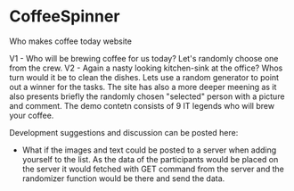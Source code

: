 # CoffeeSpinner
Who makes coffee today website

V1 - Who will be brewing coffee for us today? Let's randomly choose one from the crew. V2 - Again a nasty looking kitchen-sink at the office? Whos turn would it be to clean the dishes. Lets use a random generator to point out a winner for the tasks. The site has also a more deeper meening as it also presents briefly the randomly chosen "selected" person with a picture and comment. The demo contetn consists of 9 IT legends who will brew your coffee.

Development suggestions and discussion can be posted here:
- What if the images and text could be posted to a server when adding yourself to the list. As the data of the participants would be placed on the server it would fetched with GET command from the server and the randomizer function would be there and send the data.
